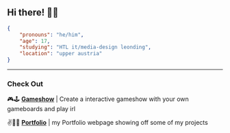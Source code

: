 ## Hi there! 🐶👋 

```json
{
    "pronouns": "he/him",
    "age": 17,
    "studying": "HTL it/media-design leonding",
    "location": "upper austria"
}
```
----
### Check Out 

🎮🕹️ **[Gameshow](https://github.com/elYanuki/Gameshow)** | Create a interactive gameshow with your own gameboards and play irl

✌️👨‍💻 **[Portfolio](https://github.com/elYanuki/Portfolio)** | my Portfolio webpage showing off some of my projects
